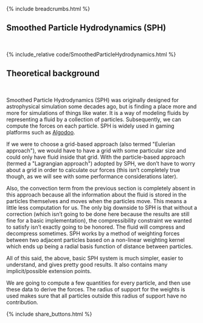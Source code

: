 {% include breadcrumbs.html %}

## Smoothed Particle Hydrodynamics (SPH)
<div class="header_line"><br/></div>

{% include_relative code/SmoothedParticleHydrodynamics.html %}

<p style="clear: both;"></p>

## Theoretical background
<div class="header_line"><br/></div>

Smoothed Particle Hydrodynamics (SPH) was originally 
designed for astrophysical simulation some decades ago, 
but is finding a place more and more for simulations of things like water.
It is a way of modeling fluids by representing a
fluid by a collection of particles. Subsequently, we can compute the forces on each particle.
SPH is widely used in gaming platforms such as [Algodoo](https://en.wikipedia.org/wiki/Algodoo).


If we were to choose a grid-based approach (also termed "Eulerian approach"), 
we would have to have a grid with some particular size and could only have fluid inside that grid. 
With the particle-based approach (termed a "Lagrangian approach") adopted by SPH, we don’t have to 
worry about a grid in order to calculate our forces
(this isn’t completely true though, as we will see with some performance considerations later). 


Also, the convection term from the previous section is completely absent in this approach because 
all the information about the fluid is stored in the particles themselves and moves when the particles move. 
This means a little less computation for us. The only big downside to SPH is that without a correction 
(which isn’t going to be done here because the results are still fine for a basic implementation), 
the compressibility constraint we wanted to satisfy isn’t exactly going to be honored. 
The fluid will compress and decompress sometimes. SPH works by a method of weighting forces between two 
adjacent particles based on a non-linear weighting kernel which ends up being a radial basis function 
of distance between particles. 


All of this said, the above, basic SPH system is much simpler, 
easier to understand, and gives pretty good results. It also contains many 
implicit/possible extension points.  

We are going to compute a few quantities for every particle, 
and then use these data to derive the forces. The radius of 
support for the weights is used makes sure that all particles 
outside this radius of support have no contribution.

<p style="clear: both;"></p>

{% include share_buttons.html %}
